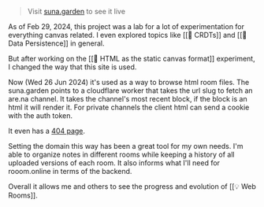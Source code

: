 
> Visit [suna.garden](https://www.suna.garden/) to see it live

As of Feb 29, 2024, this project was a lab for a lot of experimentation for everything canvas related. I even explored topics like [[📝 CRDTs]] and [[📝 Data Persistence]] in general.

But after working on the [[🔬 HTML as the static canvas format]] experiment, I changed the way that this site is used.

Now (Wed 26 Jun 2024) it's used as a way to browse html room files. The suna.garden points to a cloudflare worker that takes the url slug to fetch an are.na channel. It takes the channel's most recent block, if the block is an html it will render it. For private channels the client html can send a cookie with the auth token.

It even has a [404 page](https://www.suna.garden/this-room-doesnt-exist).

Setting the domain this way has been a great tool for my own needs. I'm able to organize notes in different rooms while keeping a history of all uploaded versions of each room. It also informs what I'll need for rooom.online in terms of the backend.

Overall it allows me and others to see the progress and evolution of [[💡 Web Rooms]].